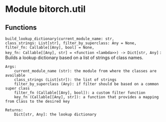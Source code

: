 Module bitorch.util
===================

Functions
---------

    
`build_lookup_dictionary(current_module_name: str, class_strings: List[str], filter_by_superclass: Any = None, filter_fn: Callable[[Any], bool] = None, key_fn: Callable[[Any], str] = <function <lambda>>) ‑> Dict[str, Any]`
:   Builds a lookup dictionary based on a list of strings of class names.
    
    Args:
        current_module_name (str): the module from where the classes are available
        class_strings (List[str]): the list of strings
        filter_by_superclass (Any): if filter should be based on a common super class
        filter_fn (Callable[[Any], bool]): a custom filter function
        key_fn (Callable[[Any], str]): a function that provides a mapping from Class to the desired key
    
    Returns:
        Dict[str, Any]: the lookup dictionary